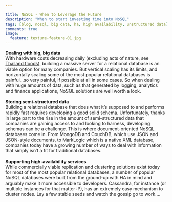 ```yaml
---

title: NoSQL - When to Leverage the Future
description: "When to start investing time into NoSQL"
tags: [blog, nosql, big data, ha, high availability, unstructured data]
comments: true
image:
  feature: texture-feature-01.jpg
---
```


**Dealing with big, big data**  
With hardware costs decreasing daily (excluding acts of nature, see [Thailand floods](http://www.nytimes.com/2011/11/07/business/global/07iht-floods07.html?pagewanted=all&_r=1&)), building a massive server for a relational database is an viable option for many companies. But vertical scaling has its limits, and horizontally scaling some of the most popular relational databases is painful…so very painful, if possible at all in some cases. So when dealing with huge amounts of data, such as that generated by logging, analytics and finance applications, NoSQL solutions are well worth a look.<br><br>
**Storing semi-structured data**  
Building a relational database that does what it’s supposed to and performs rapidly fast requires developing a good solid schema. Unfortunately, thanks in large part to the rise in the amount of semi-structured data that companies are gaining access to and looking to harness, developing schemas can be a challenge. This is where document-oriented NoSQL databases come in. From MongoDB and CouchDB, which use JSON and JSON-style documents, to MarkLogic which is a native XML database, companies today have a growing number of ways to deal with information that simply isn’t a fit for traditional databases.<br><br>
**Supporting high-availability services**  
While commercially viable replication and clustering solutions exist today for most of the most popular relational databases, a number of popular NoSQL databases were built from the ground-up with HA in mind and arguably make it more accessible to developers. Cassandra, for instance (or multiple instances for that matter :P), has an extremely easy mechanism to cluster nodes. Lay a few stable seeds and watch the gossip go to work….